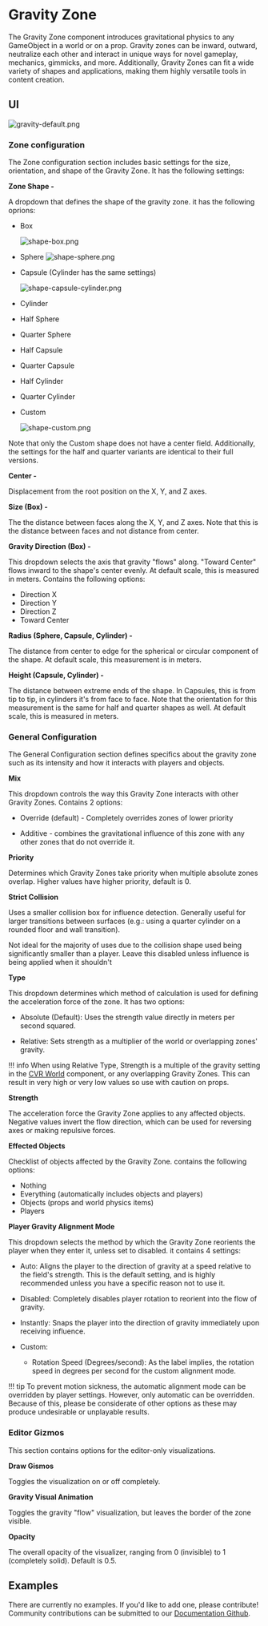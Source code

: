 # Gravity Zone <div class="whitelisted" data-list="WP"></div>

The Gravity Zone component introduces gravitational physics to any GameObject in a world or on a prop. Gravity zones can be inward, outward, neutralize each other and interact in unique ways for novel gameplay, mechanics, gimmicks, and more. Additionally, Gravity Zones can fit a wide variety of shapes and applications, making them highly versatile tools in content creation.
## UI

![gravity-default.png](images/gravity-zone/gravity-default.png)

### Zone configuration

The Zone configuration section includes basic settings for the size, orientation, and shape of the Gravity Zone. It has the following settings:

__Zone Shape -__

A dropdown that defines the shape of the gravity zone. it has the following oprions:

- Box

	![shape-box.png](images/gravity-zone/shape-box.png)

- Sphere
	![shape-sphere.png](images/gravity-zone/shape-sphere.png)

- Capsule (Cylinder has the same settings)

	![shape-capsule-cylinder.png](images/gravity-zone/shape-capsule-cylinder.png)

- Cylinder

- Half Sphere

- Quarter Sphere

- Half Capsule

- Quarter Capsule

- Half Cylinder

- Quarter Cylinder

- Custom

	![shape-custom.png](images/gravity-zone/shape-custom.png)

Note that only the Custom shape does not have a center field. Additionally, the settings for the half and quarter variants are identical to their full versions.

__Center -__

Displacement from the root position on the X, Y, and Z axes.

__Size (Box) -__

The the distance between faces along the X, Y, and Z axes. Note that this is the distance between faces and not distance from center.

__Gravity Direction (Box) -__

This dropdown selects the axis that gravity "flows" along. "Toward Center" flows inward to the shape's center evenly. At default scale, this is measured in meters. Contains the following options:

- Direction X
- Direction Y
- Direction Z
- Toward Center

__Radius (Sphere, Capsule, Cylinder) -__

The distance from center to edge for the spherical or circular component of the shape. At default scale, this measurement is in meters.

__Height (Capsule, Cylinder) -__

The distance between extreme ends of the shape. In Capsules, this is from tip to tip, in cylinders it's from face to face. Note that the orientation for this measurement is the same for half and quarter shapes as well. At default scale, this is measured in meters.

### General Configuration

The General Configuration section defines specifics about the gravity zone such as its intensity and how it interacts with players and objects.

__Mix__

This dropdown controls the way this Gravity Zone interacts with other Gravity Zones. Contains 2 options:

- Override (default) - Completely overrides zones of lower priority

- Additive - combines the gravitational influence of this zone with any other zones that do not override it.

__Priority__

Determines which Gravity Zones take priority when multiple absolute zones overlap. Higher values have higher priority, default is 0.

__Strict Collision__

Uses a smaller collision box for influence detection. Generally useful for larger transitions between surfaces (e.g.: using a quarter cylinder on a rounded floor and wall transition).

Not ideal for the majority of uses due to the collision shape used being significantly smaller than a player. Leave this disabled unless influence is being applied when it shouldn't

__Type__

This dropdown determines which method of calculation is used for defining the acceleration force of the zone. It has two options:

- Absolute (Default): Uses the strength value directly in meters per second squared.

- Relative: Sets strength as a multiplier of the world or overlapping zones' gravity.

!!! info
    When using Relative Type, Strength is a multiple of the gravity setting in the [CVR World](cvr-world.md) component, or any overlapping Gravity Zones. This can result in very high or very low values so use with caution on props.

__Strength__

The acceleration force the Gravity Zone applies to any affected objects. Negative values invert the flow direction, which can be used for reversing axes or making repulsive forces.

__Effected Objects__

Checklist of objects affected by the Gravity Zone. contains the following options:

- Nothing
- Everything (automatically includes objects and players)
- Objects (props and world physics items)
- Players

__Player Gravity Alignment Mode__

This dropdown selects the method by which the Gravity Zone reorients the player when they enter it, unless set to disabled. it contains 4 settings:

- Auto: Aligns the player to the direction of gravity at a speed relative to the field's strength. This is the default setting, and is highly recommended unless you have a specific reason not to use it.
- Disabled: Completely disables player rotation to reorient into the flow of gravity.
- Instantly: Snaps the player into the direction of gravity immediately upon receiving influence. 
- Custom:

	- Rotation Speed (Degrees/second): As the label implies, the rotation speed in degrees per second for the custom alignment mode.

!!! tip
    To prevent motion sickness, the automatic alignment mode can be overridden by player settings. However, only automatic can be overridden. Because of this, please be considerate of other options as these may produce undesirable or unplayable results.

### Editor Gizmos

This section contains options for the editor-only visualizations.

__Draw Gismos__

Toggles the visualization on or off completely.

__Gravity Visual Animation__

Toggles the gravity "flow" visualization, but leaves the border of the zone visible.

__Opacity__

The overall opacity of the visualizer, ranging from 0 (invisible) to 1 (completely solid). Default is 0.5.

## Examples

There are currently no examples. If you'd like to add one, please contribute! Community contributions can be submitted to our [Documentation Github](https://github.com/ChilloutVR-Team/docs).